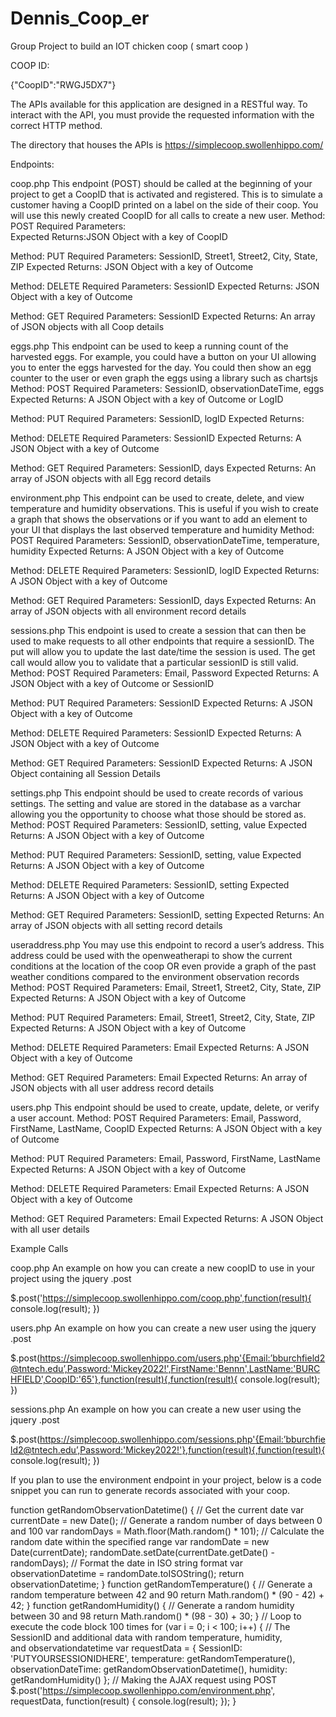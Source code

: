 # Dennis_Coop_er
Group Project to build an IOT chicken coop ( smart coop )

COOP ID:

{"CoopID":"RWGJ5DX7"}

The APIs available for this application are designed in a RESTful way.  To interact with the API, you must provide the requested information with the correct HTTP method.

The directory that houses the APIs is https://simplecoop.swollenhippo.com/

Endpoints:

coop.php
This endpoint (POST) should be called at the beginning of your project to get a CoopID that is activated and registered.  This is to simulate a customer having a CoopID printed on a label on the side of their coop.  You will use this newly created CoopID for all calls to create a new user.
Method:  POST
Required Parameters:  
Expected Returns:JSON Object with a key of CoopID

Method:  PUT
Required Parameters:  SessionID, Street1, Street2, City, State, ZIP
Expected Returns: JSON Object with a key of Outcome

Method:  DELETE
Required Parameters:  SessionID
Expected Returns: JSON Object with a key of Outcome

Method:  GET
Required Parameters:  SessionID
Expected Returns: An array of JSON objects with all Coop details

eggs.php
This endpoint can be used to keep a running count of the harvested eggs.  For example, you could have a button on your UI allowing you to enter the eggs harvested for the day.  You could then show an egg counter to the user or even graph the eggs using a library such as chartsjs
Method:  POST
Required Parameters:  SessionID, observationDateTime, eggs
Expected Returns: A JSON Object with a key of Outcome or LogID

Method:  PUT
Required Parameters:  SessionID, logID
Expected Returns:

Method:  DELETE
Required Parameters:  SessionID
Expected Returns: A JSON Object with a key of Outcome

Method:  GET
Required Parameters:  SessionID, days
Expected Returns: An array of JSON objects with all Egg record details

environment.php
This endpoint can be used to create, delete, and view temperature and humidity observations.  This is useful if you wish to create a graph that shows the observations or if you want to add an element to your UI that displays the last observed temperature and humidity
Method:  POST
Required Parameters:  SessionID, observationDateTime, temperature, humidity
Expected Returns: A JSON Object with a key of Outcome

Method:  DELETE
Required Parameters:  SessionID, logID
Expected Returns: A JSON Object with a key of Outcome

Method:  GET
Required Parameters:  SessionID, days
Expected Returns:  An array of JSON objects with all environment record details


sessions.php
This endpoint is used to create a session that can then be used to make requests to all other endpoints that require a sessionID.  The put will allow you to update the last date/time the session is used.  The get call would allow you to validate that a particular sessionID is still valid.
Method:  POST
Required Parameters:  Email, Password
Expected Returns:  A JSON Object with a key of Outcome or SessionID

Method:  PUT
Required Parameters:  SessionID
Expected Returns:  A JSON Object with a key of Outcome

Method:  DELETE
Required Parameters:  SessionID
Expected Returns:  A JSON Object with a key of Outcome

Method:  GET
Required Parameters:  SessionID
Expected Returns: A JSON Object containing all Session Details



settings.php
This endpoint should be used to create records of various settings.  The setting and value are stored in the database as a varchar allowing you the opportunity to choose what those should be stored as.
Method:  POST
Required Parameters:  SessionID, setting, value
Expected Returns: A JSON Object with a key of Outcome

Method:  PUT
Required Parameters:  SessionID, setting, value
Expected Returns: A JSON Object with a key of Outcome

Method:  DELETE
Required Parameters:  SessionID, setting
Expected Returns: A JSON Object with a key of Outcome

Method:  GET
Required Parameters:  SessionID, setting
Expected Returns: An array of JSON objects with all setting record details


useraddress.php
You may use this endpoint to record a user’s address.  This address could be used with the openweatherapi to show the current conditions at the location of the coop OR even provide a graph of the past weather conditions compared to the environment observation records
Method:  POST
Required Parameters:  Email, Street1, Street2, City, State, ZIP
Expected Returns: A JSON Object with a key of Outcome

Method:  PUT
Required Parameters:  Email, Street1, Street2, City, State, ZIP
Expected Returns:  A JSON Object with a key of Outcome

Method:  DELETE
Required Parameters:  Email
Expected Returns:  A JSON Object with a key of Outcome

Method:  GET
Required Parameters:  Email
Expected Returns: An array of JSON objects with all user address record details



users.php
This endpoint should be used to create, update, delete, or verify a user account.
Method:  POST
Required Parameters:  Email, Password, FirstName, LastName, CoopID
Expected Returns: A JSON Object with a key of Outcome

Method:  PUT
Required Parameters:  Email, Password, FirstName, LastName
Expected Returns: A JSON Object with a key of Outcome

Method:  DELETE
Required Parameters:  Email
Expected Returns: A JSON Object with a key of Outcome

Method:  GET
Required Parameters:  Email
Expected Returns: A JSON Object with all user details



Example Calls

coop.php
An example on how you can create a new coopID to use in your project using the jquery .post

$.post('https://simplecoop.swollenhippo.com/coop.php',function(result){
console.log(result);
})

users.php
An example on how you can create a new user using the jquery .post

$.post(https://simplecoop.swollenhippo.com/users.php'{Email:’bburchfield2@tntech.edu’,Password:'Mickey2022!',FirstName:'Bennn',LastName:'BURCHFIELD',CoopID:'65'},function(result){,function(result){
console.log(result);
})

sessions.php
An example on how you can create a new user using the jquery .post

$.post(https://simplecoop.swollenhippo.com/sessions.php'{Email:’bburchfield2@tntech.edu’,Password:'Mickey2022!'},function(result){,function(result){
console.log(result);
})


If you plan to use the environment endpoint in your project, below is a code snippet you can run to generate records associated with your coop.

function getRandomObservationDatetime() {
  // Get the current date
   var currentDate = new Date();
  // Generate a random number of days between 0 and 100
   var randomDays = Math.floor(Math.random() * 101);
  // Calculate the random date within the specified range
   var randomDate = new Date(currentDate);
   randomDate.setDate(currentDate.getDate() - randomDays);
  // Format the date in ISO string format
   var observationDatetime = randomDate.toISOString();
   return observationDatetime;
}
function getRandomTemperature() {
  // Generate a random temperature between 42 and 90
   return Math.random() * (90 - 42) + 42;
}
function getRandomHumidity() {
  // Generate a random humidity between 30 and 98
   return Math.random() * (98 - 30) + 30;
}
// Loop to execute the code block 100 times
for (var i = 0; i < 100; i++) {
  // The SessionID and additional data with random temperature, humidity,     
and observationdatetime
   var requestData = {
     SessionID: 'PUTYOURSESSIONIDHERE',
     temperature: getRandomTemperature(),
     observationDateTime: getRandomObservationDatetime(),
     humidity: getRandomHumidity()
   };
  // Making the AJAX request using POST
   $.post('https://simplecoop.swollenhippo.com/environment.php', requestData,  function(result) {
      console.log(result);
   });
}
